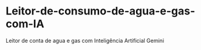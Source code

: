 # Leitor-de-consumo-de-agua-e-gas-com-IA
Leitor de conta de agua e gas com Inteligência Artificial Gemini
